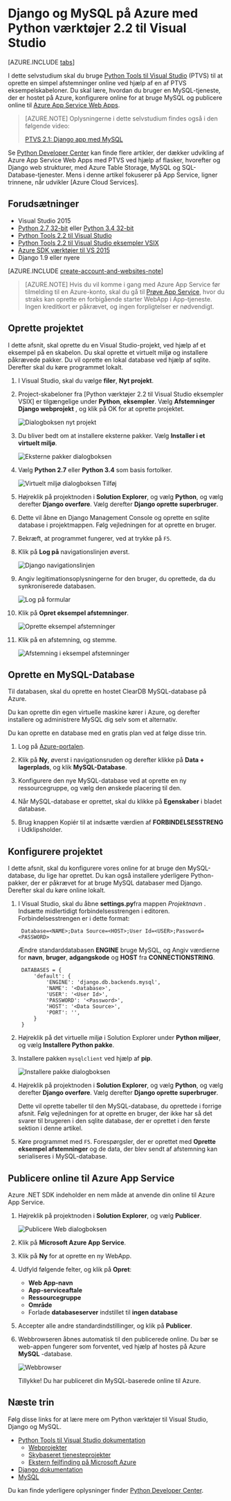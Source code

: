 <properties 
    pageTitle="Django og MySQL på Azure med Python værktøjer 2.2 til Visual Studio" 
    description="Lær at bruge værktøjerne Python til Visual Studio til at oprette en Django WebApp, der lagrer data i en forekomst af MySQL-database og installerer det til Azure App Service Web Apps." 
    services="app-service\web" 
    documentationCenter="python" 
    authors="huguesv" 
    manager="wpickett" 
    editor=""/>

<tags 
    ms.service="app-service-web" 
    ms.workload="web" 
    ms.tgt_pltfrm="na" 
    ms.devlang="python"
    ms.topic="get-started-article" 
    ms.date="07/07/2016"
    ms.author="huvalo"/>

# <a name="django-and-mysql-on-azure-with-python-tools-22-for-visual-studio"></a>Django og MySQL på Azure med Python værktøjer 2.2 til Visual Studio 

[AZURE.INCLUDE [tabs](../../includes/app-service-web-get-started-nav-tabs.md)]

I dette selvstudium skal du bruge [Python Tools til Visual Studio] (PTVS) til at oprette en simpel afstemninger online ved hjælp af en af PTVS eksempelskabeloner. Du skal lære, hvordan du bruger en MySQL-tjeneste, der er hostet på Azure, konfigurere online for at bruge MySQL og publicere online til [Azure App Service Web Apps](http://go.microsoft.com/fwlink/?LinkId=529714).

> [AZURE.NOTE] Oplysningerne i dette selvstudium findes også i den følgende video:
> 
> [PTVS 2.1: Django app med MySQL][video]

Se [Python Developer Center] kan finde flere artikler, der dækker udvikling af Azure App Service Web Apps med PTVS ved hjælp af flasker, hvorefter og Django web strukturer, med Azure Table Storage, MySQL og SQL-Database-tjenester. Mens i denne artikel fokuserer på App Service, ligner trinnene, når udvikler [Azure Cloud Services].

## <a name="prerequisites"></a>Forudsætninger

 - Visual Studio 2015
 - [Python 2.7 32-bit] eller [Python 3.4 32-bit]
 - [Python Tools 2.2 til Visual Studio]
 - [Python Tools 2.2 til Visual Studio eksempler VSIX]
 - [Azure SDK værktøjer til VS 2015]
 - Django 1.9 eller nyere

[AZURE.INCLUDE [create-account-and-websites-note](../../includes/create-account-and-websites-note.md)]

<!-- This note should not render as part of the the previous include. -->

> [AZURE.NOTE] Hvis du vil komme i gang med Azure App Service før tilmelding til en Azure-konto, skal du gå til [Prøve App Service](http://go.microsoft.com/fwlink/?LinkId=523751), hvor du straks kan oprette en forbigående starter WebApp i App-tjeneste. Ingen kreditkort er påkrævet, og ingen forpligtelser er nødvendigt.

## <a name="create-the-project"></a>Oprette projektet

I dette afsnit, skal oprette du en Visual Studio-projekt, ved hjælp af et eksempel på en skabelon. Du skal oprette et virtuelt miljø og installere påkrævede pakker. Du vil oprette en lokal database ved hjælp af sqlite. Derefter skal du køre programmet lokalt.

1. I Visual Studio, skal du vælge **filer**, **Nyt projekt**.

1. Project-skabeloner fra [Python værktøjer 2.2 til Visual Studio eksempler VSIX] er tilgængelige under **Python**, **eksempler**. Vælg **Afstemninger Django webprojekt** , og klik på OK for at oprette projektet.

    ![Dialogboksen nyt projekt](./media/web-sites-python-ptvs-django-mysql/PollsDjangoNewProject.png)

1. Du bliver bedt om at installere eksterne pakker. Vælg **Installer i et virtuelt miljø**.

    ![Eksterne pakker dialogboksen](./media/web-sites-python-ptvs-django-mysql/PollsDjangoExternalPackages.png)

1. Vælg **Python 2.7** eller **Python 3.4** som basis fortolker.

    ![Virtuelt miljø dialogboksen Tilføj](./media/web-sites-python-ptvs-django-mysql/PollsCommonAddVirtualEnv.png)

1. Højreklik på projektnoden i **Solution Explorer**, og vælg **Python**, og vælg derefter **Django overføre**.  Vælg derefter **Django oprette superbruger**.

1. Dette vil åbne en Django Management Console og oprette en sqlite database i projektmappen. Følg vejledningen for at oprette en bruger.

1. Bekræft, at programmet fungerer, ved at trykke på `F5`.

1. Klik på **Log på** navigationslinjen øverst.

    ![Django navigationslinjen](./media/web-sites-python-ptvs-django-mysql/PollsDjangoCommonBrowserLocalMenu.png)

1. Angiv legitimationsoplysningerne for den bruger, du oprettede, da du synkroniserede databasen.

    ![Log på formular](./media/web-sites-python-ptvs-django-mysql/PollsDjangoCommonBrowserLocalLogin.png)

1. Klik på **Opret eksempel afstemninger**.

    ![Oprette eksempel afstemninger](./media/web-sites-python-ptvs-django-mysql/PollsDjangoCommonBrowserNoPolls.png)

1. Klik på en afstemning, og stemme.

    ![Afstemning i eksempel afstemninger](./media/web-sites-python-ptvs-django-mysql/PollsDjangoSqliteBrowser.png)

## <a name="create-a-mysql-database"></a>Oprette en MySQL-Database

Til databasen, skal du oprette en hostet ClearDB MySQL-database på Azure.

Du kan oprette din egen virtuelle maskine kører i Azure, og derefter installere og administrere MySQL dig selv som et alternativ.

Du kan oprette en database med en gratis plan ved at følge disse trin.

1. Log på [Azure-portalen].

1. Klik på **Ny**, øverst i navigationsruden og derefter klikke på **Data + lagerplads**, og klik **MySQL-Database**. 

1. Konfigurere den nye MySQL-database ved at oprette en ny ressourcegruppe, og vælg den ønskede placering til den.

1. Når MySQL-database er oprettet, skal du klikke på **Egenskaber** i bladet database.

1. Brug knappen Kopiér til at indsætte værdien af **FORBINDELSESSTRENG** i Udklipsholder.

## <a name="configure-the-project"></a>Konfigurere projektet

I dette afsnit, skal du konfigurere vores online for at bruge den MySQL-database, du lige har oprettet. Du kan også installere yderligere Python-pakker, der er påkrævet for at bruge MySQL databaser med Django. Derefter skal du køre online lokalt.

1. I Visual Studio, skal du åbne **settings.py**fra mappen *Projektnavn* . Indsætte midlertidigt forbindelsesstrengen i editoren. Forbindelsesstrengen er i dette format:

        Database=<NAME>;Data Source=<HOST>;User Id=<USER>;Password=<PASSWORD>

    Ændre standarddatabasen **ENGINE** bruge MySQL, og Angiv værdierne for **navn**, **bruger**, **adgangskode** og **HOST** fra **CONNECTIONSTRING**.

        DATABASES = {
            'default': {
                'ENGINE': 'django.db.backends.mysql',
                'NAME': '<Database>',
                'USER': '<User Id>',
                'PASSWORD': '<Password>',
                'HOST': '<Data Source>',
                'PORT': '',
            }
        }


1. Højreklik på det virtuelle miljø i Solution Explorer under **Python miljøer**, og vælg **Installere Python pakke**.

1. Installere pakken `mysqlclient` ved hjælp af **pip**.

    ![Installere pakke dialogboksen](./media/web-sites-python-ptvs-django-mysql/PollsDjangoMySQLInstallPackage.png)

1. Højreklik på projektnoden i **Solution Explorer**, og vælg **Python**, og vælg derefter **Django overføre**.  Vælg derefter **Django oprette superbruger**.

    Dette vil oprette tabeller til den MySQL-database, du oprettede i forrige afsnit. Følg vejledningen for at oprette en bruger, der ikke har så det svarer til brugeren i den sqlite database, der er oprettet i den første sektion i denne artikel.

1. Køre programmet med `F5`. Forespørgsler, der er oprettet med **Oprette eksempel afstemninger** og de data, der blev sendt af afstemning kan serialiseres i MySQL-database.

## <a name="publish-the-web-app-to-azure-app-service"></a>Publicere online til Azure App Service

Azure .NET SDK indeholder en nem måde at anvende din online til Azure App Service.

1. Højreklik på projektnoden i **Solution Explorer**, og vælg **Publicer**.

    ![Publicere Web dialogboksen](./media/web-sites-python-ptvs-django-mysql/PollsCommonPublishWebSiteDialog.png)

1. Klik på **Microsoft Azure App Service**.

1. Klik på **Ny** for at oprette en ny WebApp.

1. Udfyld følgende felter, og klik på **Opret**:
    - **Web App-navn**
    - **App-serviceaftale**
    - **Ressourcegruppe**
    - **Område**
    - Forlade **databaseserver** indstillet til **ingen database**

1. Accepter alle andre standardindstillinger, og klik på **Publicer**.

1. Webbrowseren åbnes automatisk til den publicerede online. Du bør se web-appen fungerer som forventet, ved hjælp af hostes på Azure **MySQL** -database.

    ![Webbrowser](./media/web-sites-python-ptvs-django-mysql/PollsDjangoAzureBrowser.png)

    Tillykke! Du har publiceret din MySQL-baserede online til Azure.

## <a name="next-steps"></a>Næste trin

Følg disse links for at lære mere om Python værktøjer til Visual Studio, Django og MySQL.

- [Python Tools til Visual Studio dokumentation]
  - [Webprojekter]
  - [Skybaseret tjenesteprojekter]
  - [Ekstern fejlfinding på Microsoft Azure]
- [Django dokumentation]
- [MySQL]

Du kan finde yderligere oplysninger finder [Python Developer Center](/develop/python/).

<!--Link references-->

[Python Developer Center]: /develop/python/
[Azure-Skytjenester]: ../cloud-services-python-ptvs.md

<!--External Link references-->

[Azure-portalen]: https://portal.azure.com
[Python Tools til Visual Studio]: http://aka.ms/ptvs
[Python Tools 2.2 til Visual Studio]: http://go.microsoft.com/fwlink/?LinkID=624025
[Python Tools 2.2 til Visual Studio eksempler VSIX]: http://go.microsoft.com/fwlink/?LinkID=624025
[Azure SDK værktøjer til VS 2015]: http://go.microsoft.com/fwlink/?LinkId=518003
[Python 2.7 32-bit]: http://go.microsoft.com/fwlink/?LinkId=517190 
[Python 3.4 32-bit]: http://go.microsoft.com/fwlink/?LinkId=517191
[Python Tools til Visual Studio dokumentation]: http://aka.ms/ptvsdocs
[Ekstern fejlfinding på Microsoft Azure]: http://go.microsoft.com/fwlink/?LinkId=624026
[Webprojekter]: http://go.microsoft.com/fwlink/?LinkId=624027
[Skybaseret tjenesteprojekter]: http://go.microsoft.com/fwlink/?LinkId=624028
[Django dokumentation]: https://www.djangoproject.com/
[MySQL]: http://www.mysql.com/
[video]: http://youtu.be/oKCApIrS0Lo
